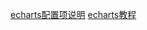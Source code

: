 


[echarts配置项说明](https://echarts.baidu.com/option.html)
[echarts教程](https://echarts.baidu.com/tutorial.html)